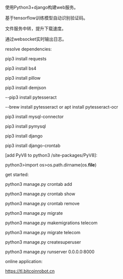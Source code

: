 
使用Python3+django构建web服务。

基于tensorflow训练模型自动识别验证码。

文件服务中转，提升下载速度。

通过websocket实时输出日志。




resolve dependencies:

pip3 install requests

pip3 install bs4

pip3 install pillow

pip3 install demjson

--pip3 install pytesseract

--brew install pytesseract or apt install pytesseract-ocr

pip3 install mysql-connector

pip3 install pymysql

pip3 install django

pip3 install django-crontab

[add PyV8 to python3 /site-packages/PyV8]:

python3>import os>os.path.dirname(os.__file__)




get started:

python3 manage.py crontab add

python3 manage.py crontab show

python3 manage.py crontab remove

python3 manage.py migrate

python3 manage.py makemigrations telecom

python3 manage.py migrate telecom

python3 manage.py createsuperuser

python3 manage.py runserver 0.0.0.0:8000


online application:

https://tl.bitcoinrobot.cn

